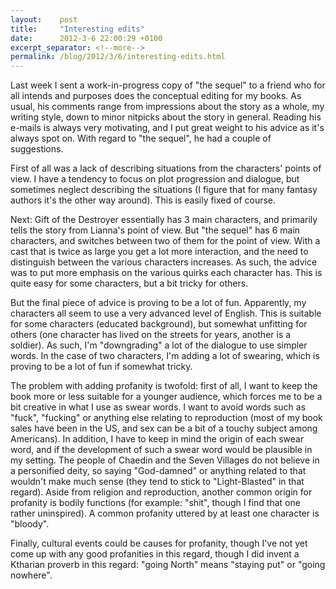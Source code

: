 ```yaml
---
layout:    post
title:     "Interesting edits"
date:      2012-3-6 22:00:29 +0100
excerpt_separator: <!--more-->
permalink: /blog/2012/3/6/interesting-edits.html
---
```


Last week I sent a work-in-progress copy of &quot;the sequel&quot; to a friend who for all intends and purposes does the conceptual editing for my books. As usual, his comments range from impressions about the story as a whole, my writing style, down to minor nitpicks about the story in general. Reading his e-mails is always very motivating, and I put great weight to his advice as it's always spot on. With regard to &quot;the sequel&quot;, he had a couple of suggestions.

<!--more-->
First of all was a lack of describing situations from the characters' points of view. I have a tendency to focus on plot progression and dialogue, but sometimes neglect describing the situations (I figure that for many fantasy authors it's the other way around). This is easily fixed of course.

Next: Gift of the Destroyer essentially has 3 main characters, and primarily tells the story from Lianna's point of view. But &quot;the sequel&quot; has 6 main characters, and switches between two of them for the point of view. With a cast that is twice as large you get a lot more interaction, and the need to distinguish between the various characters increases. As such, the advice was to put more emphasis on the various quirks each character has. This is quite easy for some characters, but a bit tricky for others.

But the final piece of advice is proving to be a lot of fun. Apparently, my characters all seem to use a very advanced level of English. This is suitable for some characters (educated background), but somewhat unfitting for others (one character has lived on the streets for years, another is a soldier). As such, I'm &quot;downgrading&quot; a lot of the dialogue to use simpler words. In the case of two characters, I'm adding a lot of swearing, which is proving to be a lot of fun if somewhat tricky.

The problem with adding profanity is twofold: first of all, I want to keep the book more or less suitable for a younger audience, which forces me to be a bit creative in what I use as swear words. I want to avoid words such as &quot;fuck&quot;, &quot;fucking&quot; or anything else relating to reproduction (most of my book sales have been in the US, and sex can be a bit of a touchy subject among Americans). In addition, I have to keep in mind the origin of each swear word, and if the development of such a swear word would be plausible in my setting. The people of Chaedin and the Seven Villages do not believe in a personified deity, so saying &quot;God-damned&quot; or anything related to that wouldn't make much sense (they tend to stick to &quot;Light-Blasted&quot; in that regard). Aside from religion and reproduction, another common origin for profanity is bodily functions (for example: &quot;shit&quot;, though I find that one rather uninspired). A common profanity uttered by at least one character is &quot;bloody&quot;.

Finally, cultural events could be causes for profanity, though I've not yet come up with any good profanities in this regard, though I did invent a Ktharian proverb in this regard: &quot;going North&quot; means &quot;staying put&quot; or &quot;going nowhere&quot;.